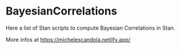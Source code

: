 # BayesianCorrelations

Here a list of Stan scripts to compute Bayesian Correlations in Stan.

More infos at https://michelescandola.netlify.app/
